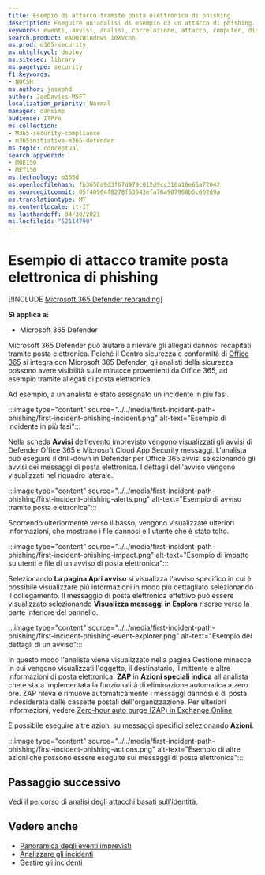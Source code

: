 ```yaml
---
title: Esempio di attacco tramite posta elettronica di phishing
description: Eseguire un'analisi di esempio di un attacco di phishing.
keywords: eventi, avvisi, analisi, correlazione, attacco, computer, dispositivi, utenti, identità, cassetta postale, posta elettronica, 365, Microsoft, M365
search.product: eADQiWindows 10XVcnh
ms.prod: m365-security
ms.mktglfcycl: deploy
ms.sitesec: library
ms.pagetype: security
f1.keywords:
- NOCSH
ms.author: josephd
author: JoeDavies-MSFT
localization_priority: Normal
manager: dansimp
audience: ITPro
ms.collection:
- M365-security-compliance
- m365initiative-m365-defender
ms.topic: conceptual
search.appverid:
- MOE150
- MET150
ms.technology: m365d
ms.openlocfilehash: fb3656a9d3f67d979c012d9cc316a10e65a72042
ms.sourcegitcommit: 05f40904f8278f53643efa76a907968b5c662d9a
ms.translationtype: MT
ms.contentlocale: it-IT
ms.lasthandoff: 04/30/2021
ms.locfileid: "52114790"
---
```

# <a name="example-of-a-phishing-email-attack"></a>Esempio di attacco tramite posta elettronica di phishing

[!INCLUDE [Microsoft 365 Defender rebranding](../includes/microsoft-defender.md)]

**Si applica a:**
- Microsoft 365 Defender

Microsoft 365 Defender può aiutare a rilevare gli allegati dannosi recapitati tramite posta elettronica. Poiché il Centro sicurezza e conformità di [Office 365](https://protection.office.com/) si integra con Microsoft 365 Defender, gli analisti della sicurezza possono avere visibilità sulle minacce provenienti da Office 365, ad esempio tramite allegati di posta elettronica.

Ad esempio, a un analista è stato assegnato un incidente in più fasi.
 
:::image type="content" source="../../media/first-incident-path-phishing/first-incident-phishing-incident.png" alt-text="Esempio di incidente in più fasi"::: 

Nella scheda **Avvisi** dell'evento imprevisto vengono visualizzati gli avvisi di Defender Office 365 e Microsoft Cloud App Security messaggi. L'analista può eseguire il drill-down in Defender per Office 365 avvisi selezionando gli avvisi dei messaggi di posta elettronica. I dettagli dell'avviso vengono visualizzati nel riquadro laterale.

:::image type="content" source="../../media/first-incident-path-phishing/first-incident-phishing-alerts.png" alt-text="Esempio di avviso tramite posta elettronica":::
 
Scorrendo ulteriormente verso il basso, vengono visualizzate ulteriori informazioni, che mostrano i file dannosi e l'utente che è stato tolto.

:::image type="content" source="../../media/first-incident-path-phishing/first-incident-phishing-impact.png" alt-text="Esempio di impatto su utenti e file di un avviso di posta elettronica":::
  
Selezionando **La pagina Apri avviso** si visualizza l'avviso specifico in cui è possibile visualizzare più informazioni in modo più dettagliato selezionando il collegamento. Il messaggio di posta elettronica effettivo può essere visualizzato selezionando **Visualizza messaggi in Esplora** risorse verso la parte inferiore del pannello.
 
:::image type="content" source="../../media/first-incident-path-phishing/first-incident-phishing-event-explorer.png" alt-text="Esempio dei dettagli di un avviso"::: 

In questo modo l'analista viene visualizzato nella pagina Gestione minacce in cui vengono visualizzati l'oggetto, il destinatario, il mittente e altre informazioni di posta elettronica. **ZAP** in **Azioni speciali indica** all'analista che è stata implementata la funzionalità di eliminazione automatica a zero ore. ZAP rileva e rimuove automaticamente i messaggi dannosi e di posta indesiderata dalle cassette postali dell'organizzazione. Per ulteriori informazioni, vedere [Zero-hour auto purge (ZAP) in Exchange Online](../office-365-security/zero-hour-auto-purge.md).

È possibile eseguire altre azioni su messaggi specifici selezionando **Azioni**. 
 
:::image type="content" source="../../media/first-incident-path-phishing/first-incident-phishing-actions.png" alt-text="Esempio di altre azioni che possono essere eseguite sui messaggi di posta elettronica"::: 

## <a name="next-step"></a>Passaggio successivo

Vedi il percorso [di analisi degli attacchi basati sull'identità.](first-incident-path-identity.md)

## <a name="see-also"></a>Vedere anche

- [Panoramica degli eventi imprevisti](incidents-overview.md)
- [Analizzare gli incidenti](investigate-incidents.md)
- [Gestire gli incidenti](manage-incidents.md)

